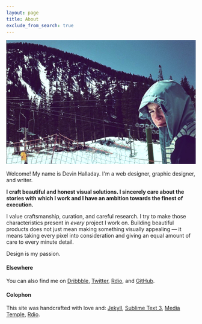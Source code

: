 ```yaml
---
layout: page
title: About
exclude_from_search: true
---
```

![Devin Halladay](/uploads/2013/10/devin.jpg)

Welcome! My name is Devin Halladay. I'm a web designer, graphic designer, and writer.

<p class="lead"><strong>I craft beautiful and honest visual solutions. I sincerely care about the stories with which I work and I have an ambition towards the finest of execution.</strong></p>

I value craftsmanship, curation, and careful research. I try to make those characteristics present in *every* project I work on. Building beautiful products does not just mean making something visually appealing &mdash; it means taking every pixel into consideration and giving an equal amount of care to every minute detail.

Design is my passion.

#### Elsewhere

You can also find me on [Dribbble](http://dribbble.com/devinhalladay), [Twitter](http://twitter.com/devinhalladay), [Rdio](http://rdio.com/people/devinhalladay), and [GitHub](http://github.com/devinhalladay).

#### Colophon
This site was handcrafted with love and: [Jekyll](http://jekyllrb.com), [Sublime Text 3](http://www.sublimetext.com/3), [Media Temple](http://mediatemple.net), [Rdio](http://rdio.com).